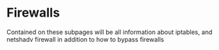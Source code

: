# Firewalls

Contained on these subpages will be all information about iptables, and netshadv firewall in addition to how to bypass firewalls&#x20;
